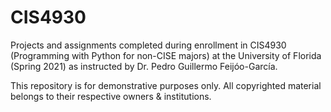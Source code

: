 # CIS4930
Projects and assignments completed during enrollment in CIS4930 (Programming with Python for non-CISE majors) at the University of Florida (Spring 2021)
as instructed by Dr. Pedro Guillermo Feijóo-García.

This repository is for demonstrative purposes only. 
All copyrighted material belongs to their respective owners & institutions. 
